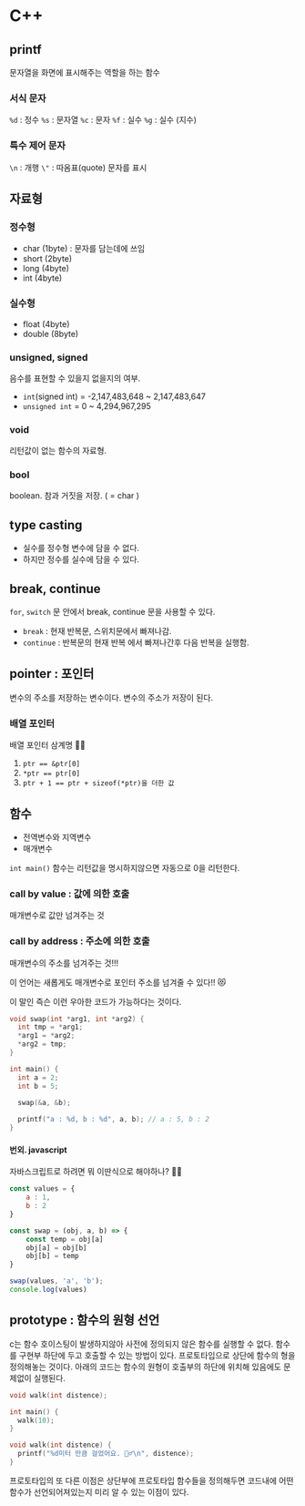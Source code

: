 # C++ 

## printf

문자열을 화면에 표시해주는 역할을 하는 함수

### 서식 문자

`%d` : 정수
`%s` : 문자열
`%c` : 문자
`%f` : 실수
`%g` : 실수 (지수)

### 특수 제어 문자

`\n` : 개행
`\"` : 따옴표(quote) 문자를 표시

## 자료형

### 정수형

* char (1byte) : 문자를 담는데에 쓰임
* short (2byte)
* long (4byte)
* int (4byte)

### 실수형

* float (4byte)
* double (8byte)

### unsigned, signed

음수를 표현할 수 있을지 없을지의 여부.

* `int`(signed int) = -2,147,483,648 ~ 2,147,483,647
* `unsigned int` = 0 ~ 4,294,967,295

### void

리턴값이 없는 함수의 자료형.

### bool

boolean. 참과 거짓을 저장. ( = char )

## type casting

* 실수를 정수형 변수에 담을 수 없다.
* 하지만 정수를 실수에 담을 수 있다. 

## break, continue

`for`, `switch` 문 안에서 break, continue 문을 사용할 수 있다.

* `break` : 현재 반복문, 스위치문에서 빠져나감.
* `continue` : 반복문의 현재 반복 에서 빠져나간후 다음 반복을 실행함.

## pointer : 포인터

변수의 주소를 저장하는 변수이다. 변수의 주소가 저장이 된다.

### 배열 포인터

배열 포인터 삼계명 👩‍⚖️

1. `ptr == &ptr[0]`
2. `*ptr == ptr[0]`
3. `ptr + 1 == ptr + sizeof(*ptr)을 더한 값`


## 함수

* 전역변수와 지역변수
* 매개변수

`int main()` 함수는 리턴값을 명시하지않으면 자동으로 0을 리턴한다.

### call by value : 값에 의한 호출

매개변수로 값만 넘겨주는 것

### call by address : 주소에 의한 호출

매개변수의 주소를 넘겨주는 것!!!

이 언어는 새롭게도 매개변수로 포인터 주소를 넘겨줄 수 있다!! 😻

이 말인 즉슨 이런 우아한 코드가 가능하다는 것이다.

``` cpp
void swap(int *arg1, int *arg2) {
  int tmp = *arg1;
  *arg1 = *arg2;
  *arg2 = tmp;
}

int main() {
  int a = 2;
  int b = 5;
  
  swap(&a, &b);

  printf("a : %d, b : %d", a, b); // a : 5, b : 2
}
```


#### 번외. javascript

자바스크립트로 하려면 뭐 이딴식으로 해야하나? 🤦‍♀️

``` javascript
const values = {
    a : 1,
    b : 2
}

const swap = (obj, a, b) => {
    const temp = obj[a]
    obj[a] = obj[b]
    obj[b] = temp
}

swap(values, 'a', 'b');
console.log(values)
```

## prototype : 함수의 원형 선언

c는 함수 호이스팅이 발생하지않아 사전에 정의되지 않은 함수를 실행할 수 없다.
함수를 구현부 하단에 두고 호출할 수 있는 방법이 있다. 프로토타입으로 상단에 함수의 형을 정의해놓는 것이다.
아래의 코드는 함수의 원형이 호출부의 하단에 위치해 있음에도 문제없이 실행된다.

``` cpp
void walk(int distence);

int main() {
  walk(10);
}

void walk(int distence) {
  printf("%d미터 만큼 걸었어요. 🚶‍♂️\n", distence);
}
```

프로토타입의 또 다른 이점은 상단부에 프로토타입 함수들을 정의해두면 코드내에 어떤 함수가 선언되어져있는지 미리 알 수 있는 이점이 있다.
